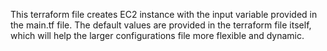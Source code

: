 This terraform file creates EC2 instance with the input variable provided in the main.tf file. The default values are provided in the terraform file itself, which will help the larger configurations file more flexible and dynamic. 
